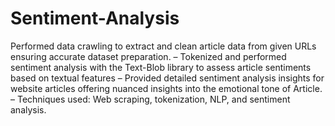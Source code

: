 # Sentiment-Analysis
 Performed data crawling to extract and clean article data from given URLs ensuring accurate dataset preparation.
 – Tokenized and performed sentiment analysis with the Text-Blob library to assess article sentiments based on textual features
 – Provided detailed sentiment analysis insights for website articles offering nuanced insights into the emotional tone of Article.
 – Techniques used: Web scraping, tokenization, NLP, and sentiment analysis.
